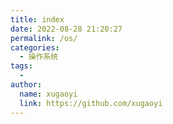 ```yaml
---
title: index
date: 2022-08-28 21:20:27
permalink: /os/
categories:
  - 操作系统
tags:
  - 
author: 
  name: xugaoyi
  link: https://github.com/xugaoyi
---
```

